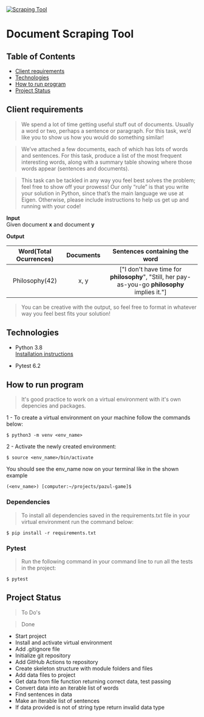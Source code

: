 [![Scraping Tool](https://github.com/Pazoia/python-document-scraping-tool/actions/workflows/scrapingtool.yml/badge.svg)](https://github.com/Pazoia/python-document-scraping-tool/actions/workflows/scrapingtool.yml)

# Document Scraping Tool

## Table of Contents

- [Client requirements](#client-requirements)
- [Technologies](#technologies)
- [How to run program](#how-to-run-program)
- [Project Status](#project-status)

## Client requirements

> We spend a lot of time getting useful stuff out of documents. Usually a word or two, perhaps a sentence or paragraph. For this task, we’d like you to show us how you would do something similar!

> We’ve attached a few documents, each of which has lots of words and sentences. For this task, produce a list of the most frequent interesting words, along with a summary table showing where those words appear (sentences and documents).

> This task can be tackled in any way you feel best solves the problem; feel free to show off your prowess! Our only “rule” is that you write your solution in Python, since that’s the main language we use at Eigen. Otherwise, please include instructions to help us get up and running with your code!

**Input**  
Given document **x** and document **y**

**Output**

| Word(Total Ocurrences) | Documents |                                  Sentences containing the word                                  |
| :--------------------: | :-------: | :---------------------------------------------------------------------------------------------: |
|     Philosophy(42)     |   x, y    | ["I don't have time for **philosophy**", "Still, her pay-as-you-go **philosophy** implies it."] |

> You can be creative with the output, so feel free to format in whatever way you feel best fits your solution!

## Technologies

- Python 3.8  
  [Installation instructions](https://www.python.org/)

- Pytest 6.2

## How to run program

> It's good practice to work on a virtual environment with it's own depencies and packages.

1 - To create a virtual environment on your machine follow the commands below:

```
$ python3 -m venv <env_name>
```

2 - Activate the newly created environment:

```
$ source <env_name>/bin/activate
```

You should see the env_name now on your terminal like in the shown example

```
(<env_name>) [computer:~/projects/pazul-game]$
```

### **Dependencies**

> To install all dependencies saved in the requirements.txt file in your virtual environment run the command below:

```
$ pip install -r requirements.txt
```

### **Pytest**

> Run the following command in your command line to run all the tests in the project:

```
$ pytest
```

## Project Status

> To Do's

> Done

- Start project
- Install and activate virtual environment
- Add .gitignore file
- Initialize git repository
- Add GitHub Actions to repository
- Create skeleton structure with module folders and files
- Add data files to project
- Get data from file function returning correct data, test passing
- Convert data into an iterable list of words
- Find sentences in data
- Make an iterable list of sentences
- If data provided is not of string type return invalid data type
